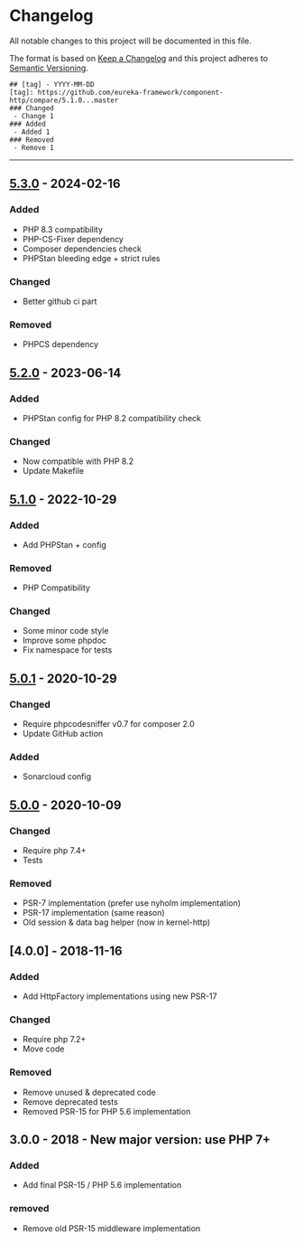 # Changelog
All notable changes to this project will be documented in this file.

The format is based on [Keep a Changelog](http://keepachangelog.com/en/1.0.0/)
and this project adheres to [Semantic Versioning](http://semver.org/spec/v2.0.0.html).

```
## [tag] - YYYY-MM-DD
[tag]: https://github.com/eureka-framework/component-http/compare/5.1.0...master
### Changed
 - Change 1
### Added
 - Added 1
### Removed
 - Remove 1
```
----

## [5.3.0] - 2024-02-16
[5.3.0]: https://github.com/eureka-framework/component-http/compare/5.2.0...5.3.0
### Added
- PHP 8.3 compatibility
- PHP-CS-Fixer dependency
- Composer dependencies check
- PHPStan bleeding edge + strict rules
### Changed
- Better github ci part
### Removed
- PHPCS dependency

## [5.2.0] - 2023-06-14
[5.2.0]: https://github.com/eureka-framework/component-http/compare/5.1.0...5.2.0
### Added
- PHPStan config for PHP 8.2 compatibility check
### Changed
- Now compatible with PHP 8.2
- Update Makefile

## [5.1.0] - 2022-10-29
[5.1.0]: https://github.com/eureka-framework/component-http/compare/5.0.1...5.1.0
### Added
 - Add PHPStan + config
### Removed
 - PHP Compatibility
### Changed
 - Some minor code style
 - Improve some phpdoc
 - Fix namespace for tests

## [5.0.1] - 2020-10-29
[5.0.1]: https://github.com/eureka-framework/component-http/compare/5.0.0...5.0.1
### Changed
 - Require phpcodesniffer v0.7 for composer 2.0
 - Update GitHub action
### Added
 - Sonarcloud config

## [5.0.0] - 2020-10-09
[5.0.0]: https://github.com/eureka-framework/component-http/compare/4.0.0...5.0.0
### Changed
 - Require php 7.4+
 - Tests
### Removed
 - PSR-7 implementation (prefer use nyholm implementation)
 - PSR-17 implementation (same reason)
 - Old session & data bag helper (now in kernel-http)


## [4.0.0] - 2018-11-16
[5.0.0]: https://github.com/eureka-framework/component-http/compare/3.0.0...4.0.0
### Added
 - Add HttpFactory implementations using new PSR-17
### Changed
 - Require php 7.2+
 - Move code
### Removed
 - Remove unused & deprecated code
 - Remove deprecated tests
 - Removed PSR-15 for PHP 5.6 implementation

## 3.0.0 - 2018 - New major version: use PHP 7+
### Added
 - Add final PSR-15 / PHP 5.6 implementation
### removed
 - Remove old PSR-15 middleware implementation
